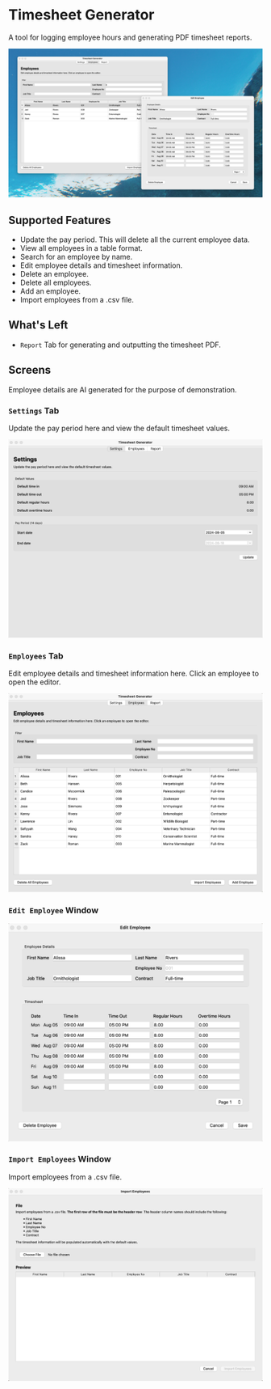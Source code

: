# Timesheet Generator

A tool for logging employee hours and generating PDF timesheet reports.

![](images/app-screenshot.png)


## Supported Features

- Update the pay period. This will delete all the current employee data.
- View all employees in a table format. 
- Search for an employee by name.
- Edit employee details and timesheet information.
- Delete an employee.
- Delete all employees.
- Add an employee.
- Import employees from a .csv file.


## What's Left

- `Report` Tab for generating and outputting the timesheet PDF.


## Screens

Employee details are AI generated for the purpose of demonstration.


### `Settings` Tab

Update the pay period here and view the default timesheet values.

![](images/settings-screenshot.png)


### `Employees` Tab

Edit employee details and timesheet information here. Click an employee to open the editor.

![](images/employees-screenshot.png)


### `Edit Employee` Window

![](images/employee-editor-screenshot.png)


### `Import Employees` Window

Import employees from a .csv file.

![](images/employee-importer-screenshot.png)
